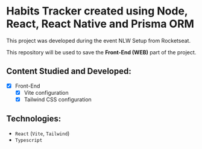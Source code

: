 # Habits Tracker created using Node, React, React Native and Prisma ORM

This project was developed during the event NLW Setup from Rocketseat.

This repository will be used to save the **Front-End (WEB)** part of the project.

## Content Studied and Developed:

- [x] Front-End
  - [x] Vite configuration
  - [x] Tailwind CSS configuration

## Technologies:

- `React` (`Vite`, `Tailwind`)
- `Typescript`

